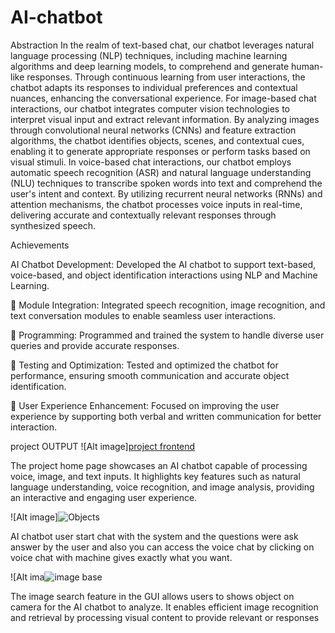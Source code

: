 # AI-chatbot
Abstraction
        In the realm of text-based chat, our chatbot leverages natural language processing (NLP) techniques, including machine learning algorithms and deep learning models, to comprehend and generate human-like responses. Through continuous learning from user interactions, the chatbot adapts its responses to individual preferences and contextual nuances, enhancing the conversational experience.
	For image-based chat interactions, our chatbot integrates computer vision technologies to interpret visual input and extract relevant information. By analyzing images through convolutional neural networks (CNNs) and feature extraction algorithms, the chatbot identifies objects, scenes, and contextual cues, enabling it to generate appropriate responses or perform tasks based on visual stimuli.
	In voice-based chat interactions, our chatbot employs automatic speech recognition (ASR) and natural language understanding (NLU) techniques to transcribe spoken words into text and comprehend the user's intent and context. By utilizing recurrent neural networks (RNNs) and attention mechanisms, the chatbot processes voice inputs in real-time, delivering accurate and contextually relevant responses through synthesized speech.

Achievements
 
AI Chatbot Development: Developed the AI chatbot to support text-based, voice-based, and object 
identification interactions using NLP and Machine Learning.

 Module Integration: Integrated speech recognition, image recognition, and text conversation modules 
to enable seamless user interactions.

 Programming: Programmed and trained the system to handle diverse user queries and provide accurate 
responses.

 Testing and Optimization: Tested and optimized the chatbot for performance, ensuring smooth 
communication and accurate object identification.

 User Experience Enhancement: Focused on improving the user experience by supporting both verbal and 
written communication for better interaction.

project OUTPUT
![Alt image][project frontend](https://github.com/user-attachments/assets/e8d8ec7d-f811-41b0-850f-dc32444eb66d)

The project home page showcases an AI chatbot capable of processing voice, image, and text inputs. It highlights key features such as natural language understanding, voice recognition, and image analysis, providing an interactive and engaging user experience. 

![Alt image]![Objects](https://github.com/user-attachments/assets/6d7623aa-718a-44be-812b-5ea5ff74e7ed)


AI chatbot user start chat with the system and the questions were ask answer by the user and also you can access the voice chat by clicking on voice chat with machine gives exactly what you want.


![Alt ima![image base](https://github.com/user-attachments/assets/6e29a609-9c94-493a-bcdf-c93e8872a33f)

The image search feature in the GUI allows users to shows object on camera for the AI chatbot to analyze. It enables efficient image recognition and retrieval by processing visual content to provide relevant or responses





